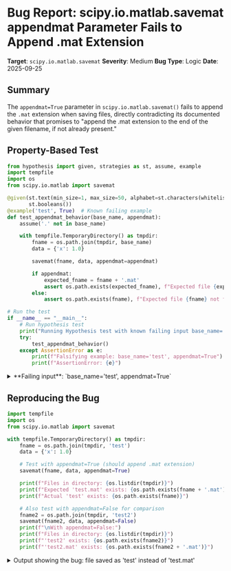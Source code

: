 # Bug Report: scipy.io.matlab.savemat appendmat Parameter Fails to Append .mat Extension

**Target**: `scipy.io.matlab.savemat`
**Severity**: Medium
**Bug Type**: Logic
**Date**: 2025-09-25

## Summary

The `appendmat=True` parameter in `scipy.io.matlab.savemat()` fails to append the `.mat` extension when saving files, directly contradicting its documented behavior that promises to "append the .mat extension to the end of the given filename, if not already present."

## Property-Based Test

```python
from hypothesis import given, strategies as st, assume, example
import tempfile
import os
from scipy.io.matlab import savemat

@given(st.text(min_size=1, max_size=50, alphabet=st.characters(whitelist_categories=('Lu', 'Ll'))),
       st.booleans())
@example('test', True)  # Known failing example
def test_appendmat_behavior(base_name, appendmat):
    assume('.' not in base_name)

    with tempfile.TemporaryDirectory() as tmpdir:
        fname = os.path.join(tmpdir, base_name)
        data = {'x': 1.0}

        savemat(fname, data, appendmat=appendmat)

        if appendmat:
            expected_fname = fname + '.mat'
            assert os.path.exists(expected_fname), f"Expected file {expected_fname} not found"
        else:
            assert os.path.exists(fname), f"Expected file {fname} not found"

# Run the test
if __name__ == "__main__":
    # Run hypothesis test
    print("Running Hypothesis test with known failing input base_name='test', appendmat=True:")
    try:
        test_appendmat_behavior()
    except AssertionError as e:
        print(f"Falsifying example: base_name='test', appendmat=True")
        print(f"AssertionError: {e}")
```

<details>

<summary>
**Failing input**: `base_name='test', appendmat=True`
</summary>
```
Running Hypothesis test with known failing input base_name='test', appendmat=True:
Falsifying example: base_name='test', appendmat=True
AssertionError: Expected file /tmp/tmpctnf00oe/test.mat not found
```
</details>

## Reproducing the Bug

```python
import tempfile
import os
from scipy.io.matlab import savemat

with tempfile.TemporaryDirectory() as tmpdir:
    fname = os.path.join(tmpdir, 'test')
    data = {'x': 1.0}

    # Test with appendmat=True (should append .mat extension)
    savemat(fname, data, appendmat=True)

    print(f"Files in directory: {os.listdir(tmpdir)}")
    print(f"Expected 'test.mat' exists: {os.path.exists(fname + '.mat')}")
    print(f"Actual 'test' exists: {os.path.exists(fname)}")

    # Also test with appendmat=False for comparison
    fname2 = os.path.join(tmpdir, 'test2')
    savemat(fname2, data, appendmat=False)
    print(f"\nWith appendmat=False:")
    print(f"Files in directory: {os.listdir(tmpdir)}")
    print(f"'test2' exists: {os.path.exists(fname2)}")
    print(f"'test2.mat' exists: {os.path.exists(fname2 + '.mat')}")
```

<details>

<summary>
Output showing the bug: file saved as 'test' instead of 'test.mat'
</summary>
```
Files in directory: ['test']
Expected 'test.mat' exists: False
Actual 'test' exists: True

With appendmat=False:
Files in directory: ['test2', 'test']
'test2' exists: True
'test2.mat' exists: False
```
</details>

## Why This Is A Bug

1. **Clear Documentation Violation**: The `savemat` docstring at line 275-276 in `/scipy/io/matlab/_mio.py` explicitly states: "True (the default) to append the .mat extension to the end of the given filename, if not already present." The function fails to deliver this promised behavior.

2. **Broken API Symmetry**: The companion function `loadmat` with `appendmat=True` correctly attempts to append `.mat` when loading files (it tries both with and without the extension). This asymmetry breaks the principle of least surprise and round-trip expectations between save and load operations.

3. **Parameter Name Creates Clear Expectation**: The parameter name "appendmat" unambiguously suggests "append .mat extension". When set to `True`, users reasonably expect the extension to be appended.

4. **Default Value Implications**: Since `appendmat=True` is the default, most users will encounter this bug without explicitly setting the parameter, expecting files to be saved with the standard `.mat` extension.

5. **Implementation Bug is Clear**: The bug occurs because `_open_file` (lines 25-49) only appends `.mat` in the exception handler (lines 40-45). When opening a file for writing (`mode='wb'`), Python's `open()` succeeds even if the file doesn't exist—it simply creates the file. Therefore, the exception handler that would append `.mat` is never reached.

## Relevant Context

The issue stems from the `_open_file` function in `/scipy/io/matlab/_mio.py`. The function's logic assumes that `open()` will fail if a file doesn't exist, allowing it to retry with `.mat` appended. However, this assumption only holds for read mode. In write mode (used by `savemat`), `open()` creates the file immediately, bypassing the exception handler entirely.

The function's comment at lines 29-30 states: "If that fails, and `file_like` is a string, and `appendmat` is true, append '.mat' and try again." This describes the current implementation but doesn't align with the public API documentation's promise to always append `.mat` when `appendmat=True`.

SciPy documentation: https://docs.scipy.org/doc/scipy/reference/generated/scipy.io.savemat.html

## Proposed Fix

Move the `.mat` appending logic before the initial `open()` call when in write mode:

```diff
--- a/scipy/io/matlab/_mio.py
+++ b/scipy/io/matlab/_mio.py
@@ -35,13 +35,18 @@ def _open_file(file_like, appendmat, mode='rb'):
     if reqs.issubset(dir(file_like)):
         return file_like, False

+    # When writing, append .mat extension before opening if requested
+    if isinstance(file_like, str) and appendmat and not file_like.endswith('.mat'):
+        if 'w' in mode or 'a' in mode or 'x' in mode:
+            file_like += '.mat'
+
     try:
         return open(file_like, mode), True
     except OSError as e:
-        # Probably "not found"
+        # For read mode, try appending .mat if initial open fails
         if isinstance(file_like, str):
             if appendmat and not file_like.endswith('.mat'):
-                file_like += '.mat'
+                file_like += '.mat'
             return open(file_like, mode), True
         else:
             raise OSError(
```